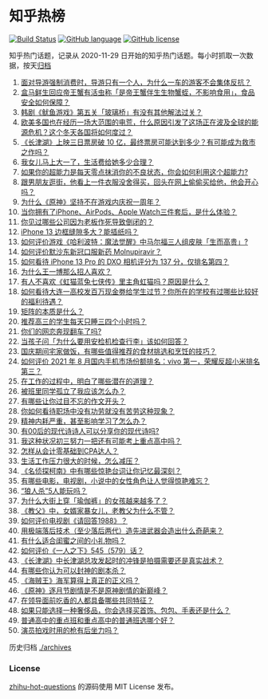 # 知乎热榜
[![Build Status](https://github.com/ToWeLong/zhihu-hot-questions/workflows/CI/badge.svg)](https://github.com/ToWeLong/zhihu-hot-questions/actions)
[![GitHub language](https://img.shields.io/badge/language-golang-orange.svg)](https://golang.org/)
[![GitHub license](https://img.shields.io/github/license/ToWeLong/zhihu-hot-questions)](https://github.com/ToWeLong/zhihu-hot-questions/blob/main/LICENSE)

知乎热门话题，记录从 2020-11-29 日开始的知乎热门话题。每小时抓取一次数据，按天[归档](./archives)

<!-- BEGIN -->

1. [面对导游强制消费时，导游只有一个人，为什么一车的游客不会集体反抗？](https://www.zhihu.com/question/480068075)
1. [盒马鲜生回应帝王蟹有活虫称「是帝王蟹伴生生物蟹蛭，不影响食用」，食品安全如何保障？](https://www.zhihu.com/question/489992620)
1. [韩剧《鱿鱼游戏》第五关「玻璃桥」有没有其他解法过关？](https://www.zhihu.com/question/487683078)
1. [欧美多国也在经历一场大范围的电荒，什么原因引发了这场正在波及全球的能源危机？这个冬天各国将如何度过？](https://www.zhihu.com/question/489506476)
1. [《长津湖》上映三日票房破 10 亿，最终票房可能达到多少？有可能成为救市之作吗？](https://www.zhihu.com/question/489997811)
1. [我女儿马上大一了，生活费给她多少合理？](https://www.zhihu.com/question/470906807)
1. [如果你的超能力是每天零点抹消你的不良状态，你会如何利用这个超能力?](https://www.zhihu.com/question/485561972)
1. [跟男朋友逛街，他看上一件衣服没舍得买，回头在网上偷偷买给他，他会开心吗？](https://www.zhihu.com/question/489071139)
1. [为什么《原神》坚持不在游戏内庆祝一周年？](https://www.zhihu.com/question/489857533)
1. [当你拥有了iPhone、AirPods、Apple Watch三件套后，是什么体验？](https://www.zhihu.com/question/266855275)
1. [你见过哪些公司因为老板作死导致倒闭的？](https://www.zhihu.com/question/295095096)
1. [iPhone 13 边框缝隙多大？能插纸吗？](https://www.zhihu.com/question/488700401)
1. [如何评价游戏《哈利波特：魔法觉醒》中马尔福三人组皮肤「生而高贵」?](https://www.zhihu.com/question/489409513)
1. [如何评价默沙东新冠口服新药 Molnupiravir？](https://www.zhihu.com/question/448739823)
1. [如何看待 iPhone 13  Pro 的 DXO 相机评分为 137 分，仅排名第四？](https://www.zhihu.com/question/489775582)
1. [为什么王一博那么招人喜欢？](https://www.zhihu.com/question/487773665)
1. [有人不喜欢《虹猫蓝兔七侠传》里主角虹猫吗？原因是什么？](https://www.zhihu.com/question/414968854)
1. [如何看待大连一高校发百万现金劵给学生过节？你所在的学校有过哪些比较好的福利待遇？](https://www.zhihu.com/question/490072945)
1. [矩阵的本质是什么？](https://www.zhihu.com/question/22047061)
1. [推荐高三的学生每天只睡三四个小时吗？](https://www.zhihu.com/question/490072766)
1. [你们的网恋奔现翻车了吗?](https://www.zhihu.com/question/377637754)
1. [当孩子问「为什么要用安检机检查行李」该如何回答？](https://www.zhihu.com/question/487478642)
1. [国庆期间宅家做饭，有哪些值得推荐的食材挑选和烹饪的技巧？](https://www.zhihu.com/question/490292533)
1. [如何评价 2021 年 8 月国内手机市场份额排名：vivo 第一，荣耀反超小米排名第三？](https://www.zhihu.com/question/489942463)
1. [在工作的过程中，明白了哪些潜在的道理？](https://www.zhihu.com/question/483962834)
1. [被班里同学孤立了我应该怎么办？](https://www.zhihu.com/question/486283531)
1. [有哪些让你过目不忘的作文开头？](https://www.zhihu.com/question/457392288)
1. [你如何看待职场中没有功劳就没有苦劳这种现象？](https://www.zhihu.com/question/486718851)
1. [精神内耗严重，甚至影响学习了怎么办？](https://www.zhihu.com/question/483354205)
1. [有00后的现代诗诗人可以分享你的现代诗吗?](https://www.zhihu.com/question/482479484)
1. [我这种状况初三努力一把还有可能考上重点高中吗？](https://www.zhihu.com/question/482767185)
1. [怎样从会计零基础到CPA达人？](https://www.zhihu.com/question/35538633)
1. [生活工作压力很大的时候，怎么减压？](https://www.zhihu.com/question/489856109)
1. [《名侦探柯南》中有哪些惊艳台词让你记忆最深刻？](https://www.zhihu.com/question/473368527)
1. [有哪些电影，电视剧，小说中的女性角色让人觉得惊艳难忘？](https://www.zhihu.com/question/42044626)
1. [“狼人杀”5人能玩吗？](https://www.zhihu.com/question/266555685)
1. [为什么大街上穿「瑜伽裤」的女孩越来越多了？](https://www.zhihu.com/question/482331957)
1. [《教父》中，女婿家暴女儿，老教父为什么不管？](https://www.zhihu.com/question/277718004)
1. [如何评价电视剧《请回答1988》？](https://www.zhihu.com/question/37297976)
1. [用极端落后技术（至少落后两代）造先进武器会造出什么奇葩来？](https://www.zhihu.com/question/478170187)
1. [有什么适合闺蜜之间的小礼物吗？](https://www.zhihu.com/question/376166947)
1. [如何评价《一人之下》545（579）话？](https://www.zhihu.com/question/490038254)
1. [《长津湖》中长津湖总攻发起时的冲锋是拍摄需要还是真实战术？](https://www.zhihu.com/question/490117216)
1. [有哪些你认为可以封神的剧本杀？](https://www.zhihu.com/question/448538675)
1. [《海贼王》海军算得上真正的正义吗？](https://www.zhihu.com/question/488406242)
1. [《原神》逐月节剧情是不是原神剧情的新巅峰？](https://www.zhihu.com/question/490133680)
1. [在领导面前吃香的人都具备哪些共同特征？](https://www.zhihu.com/question/483496260)
1. [如果只能选择一种奢侈品，你会选择买首饰、包包、手表还是什么？](https://www.zhihu.com/question/489649974)
1. [普通高中的重点班和重点高中的普通班选哪个好？](https://www.zhihu.com/question/480166663)
1. [演员拍戏时用的枪有后坐力吗？](https://www.zhihu.com/question/265851341)

<!-- END -->

历史归档 [./archives](./archives)


### License
[zhihu-hot-questions](https://github.com/towelong/zhihu-hot-questions) 的源码使用 MIT License 发布。